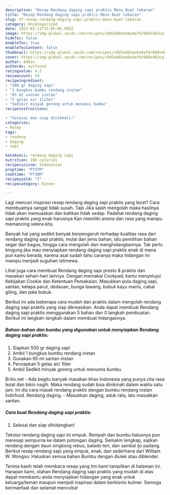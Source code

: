 ```yaml
---
description: "Resep Rendang daging sapi praktis Menu Buat lebaran"
title: "Resep Rendang daging sapi praktis Menu Buat lebaran"
slug: 47-resep-rendang-daging-sapi-praktis-menu-buat-lebaran
category: Uncategorized
date: 2023-03-11T15:05:06.992Z
image: https://img-global.cpcdn.com/recipes/c0d3ab01ee6a4af9/680x482cq70/rendang-daging-sapi-praktis-foto-resep-utama.jpg
hideToc: false
enableToc: true
enableTocContent: false
thumbnail: https://img-global.cpcdn.com/recipes/c0d3ab01ee6a4af9/680x482cq70/rendang-daging-sapi-praktis-foto-resep-utama.jpg
cover: https://img-global.cpcdn.com/recipes/c0d3ab01ee6a4af9/680x482cq70/rendang-daging-sapi-praktis-foto-resep-utama.jpg
author: Admin
authorAv: notfound
ratingvalue: 4.2
reviewcount: 19
recipeingredient:
- "500 gr daging sapi"
- "1 bungkus bumbu rendang instan"
- "65 ml santan instan"
- "5 gelas air 1liter"
- "Sedikit minyak goreng untuk menumis bumbu"
recipeinstructions:

- "Selesai dan siap dinikmati!"
categories:
- Resep
tags:
- rendang
- daging
- sapi

katakunci: rendang daging sapi 
nutrition: 190 calories
recipecuisine: Indonesian
preptime: "PT37M"
cooktime: "PT30M"
recipeyield: "2"
recipecategory: Dinner

---
```



Lagi mencari inspirasi resep rendang daging sapi praktis yang lezat? Cara membuatnya sangat tidak susah. Tapi Jika salah mengolah maka hasilnya tidak akan memuaskan dan bahkan tidak sedap. Padahal rendang daging sapi praktis yang enak harusnya Kan memiliki aroma dan rasa yang mampu memancing selera kita.


Banyak hal yang sedikit banyak berpengaruh terhadap kualitas rasa dari rendang daging sapi praktis, mulai dari jenis bahan, lalu pemilihan bahan segar dan bagus, hingga cara mengolah dan menghidangkannya. Tak perlu bingung jika mau menyiapkan rendang daging sapi praktis enak di mana pun kamu berada, karena asal sudah tahu caranya maka hidangan ini mampu menjadi suguhan istimewa.

Lihat juga cara membuat Rendang daging sapi presto &amp; praktis dan masakan sehari-hari lainnya. Dengan memakai Cookpad, kamu menyetujui Kebijakan Cookie dan Ketentuan Pemakaian. Masukkan pula daging sapi, santan, kelapa parut, dedauan, bunga lawang, bubuk kayu manis, cabai giling, dan pala bubuk.


Berikut ini ada beberapa cara mudah dan praktis dalam mengolah rendang daging sapi praktis yang siap dikreasikan. Anda dapat membuat Rendang daging sapi praktis menggunakan 5 bahan dan 0 langkah pembuatan. Berikut ini langkah-langkah dalam membuat hidangannya.

<!--inarticleads1-->

##### Bahan-bahan dan bumbu yang digunakan untuk menyiapkan Rendang daging sapi praktis:

1. Siapkan 500 gr daging sapi
1. Ambil 1 bungkus bumbu rendang instan
1. Gunakan 65 ml santan instan
1. Persiapkan 5 gelas air/ 1liter
1. Ambil Sedikit minyak goreng untuk menumis bumbu


Brilio.net - Ada begitu banyak masakan khas Indonesia yang punya cita rasa lezat dan bikin nagih. Maka rendang sudah bisa dinikmati dalam waktu satu jam. Ini dia cara masak rendang praktis dengan bumbu rendang instan Indofood. Rendang daging. - Masukkan daging, aduk rata, lalu masukkan santan. 

<!--inarticleads2-->

##### Cara buat Rendang daging sapi praktis:


1. Selesai dan siap dihidangkan!

Tekstur rendang daging sapi ini empuk. Rempah dan bumbu halusnya pun meresap sempurna ke dalam potongan daging. Semakin lengkap, sajikan rendang dengan daun singkong rebus, balado teri, dan sambal ijo padang. Berikut resep rendang sapi yang empuk, enak, dan sederhana dari William W. Wongso: Haluskan semua bahan Bumbu dengan diulek atau diblender. 

Terima kasih telah membaca resep yang tim kami tampilkan di halaman ini. Harapan kami, olahan Rendang daging sapi praktis yang mudah di atas dapat membantu anda menyiapkan hidangan yang enak untuk keluarga/teman maupun menjadi inspirasi dalam berbisnis kuliner. Semoga bermanfaat dan selamat mencoba!

